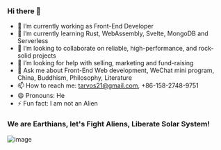 ### Hi there 👋

<!--
**tarvos21/tarvos21** is a ✨ _special_ ✨ repository because its `README.md` (this file) appears on your GitHub profile.

Here are some ideas to get you started:

-->


- 🔭 I’m currently working as Front-End Developer
- 🌱 I’m currently learning Rust, WebAssembly, Svelte, MongoDB and Serverless
- 👯 I’m looking to collaborate on reliable, high-performance, and rock-solid projects
- 🤔 I’m looking for help with selling, marketing and fund-raising
- 💬 Ask me about Front-End Web development, WeChat mini program, China, Buddhism, Philosophy, Literature
- 📫 How to reach me: tarvos21@gmail.com, +86-158-2748-9751
- 😄 Pronouns: He
- ⚡ Fun fact: I am not an Alien

### We are Earthians, let's Fight Aliens, Liberate Solar System!

![image](https://shu.git.xin/solarsystem.png)

<!--
![image](https://shu.git.xin/kouhao.png)
-->
